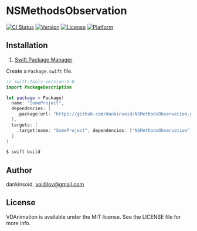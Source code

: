 # NSMethodsObservation

[![CI Status](https://img.shields.io/travis/dankinsoid/VD.svg?style=flat)](https://travis-ci.org/dankinsoid/NSMethodsObservation)
[![Version](https://img.shields.io/cocoapods/v/VD.svg?style=flat)](https://cocoapods.org/pods/NSMethodsObservation)
[![License](https://img.shields.io/cocoapods/l/VD.svg?style=flat)](https://cocoapods.org/pods/NSMethodsObservation)
[![Platform](https://img.shields.io/cocoapods/p/VD.svg?style=flat)](https://cocoapods.org/pods/NSMethodsObservation)

## Installation
1.  [Swift Package Manager](https://github.com/apple/swift-package-manager)

Create a `Package.swift` file.
```swift
// swift-tools-version:5.0
import PackageDescription

let package = Package(
  name: "SomeProject",
  dependencies: [
    .package(url: "https://github.com/dankinsoid/NSMethodsObservation.git", from: "1.2.0")
  ],
  targets: [
    .target(name: "SomeProject", dependencies: ["NSMethodsObservation"])
  ]
)
```
```ruby
$ swift build
```

## Author

dankinsoid, voidilov@gmail.com

## License

VDAnimation is available under the MIT license. See the LICENSE file for more info.
